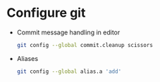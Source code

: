 # Configure git

- Commit message handling in editor

  ```bash
  git config --global commit.cleanup scissors
  ```

- Aliases

  ```bash
  git config --global alias.a 'add'
  ```
